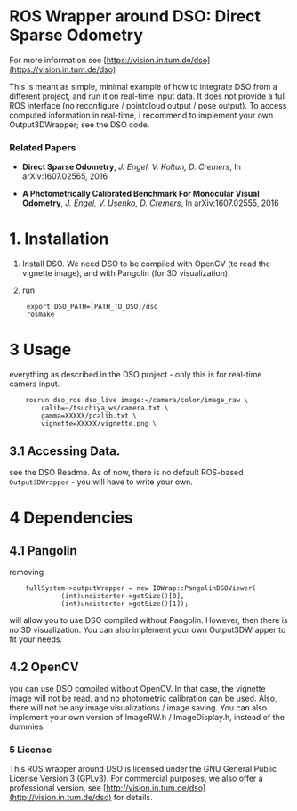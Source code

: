 # ROS Wrapper around DSO: Direct Sparse Odometry

For more information see
[https://vision.in.tum.de/dso](https://vision.in.tum.de/dso)

This is meant as simple, minimal example of how to integrate DSO from a different project, and run it on real-time input data.
It does not provide a full ROS interface (no reconfigure / pointcloud output / pose output).
To access computed information in real-time, I recommend to implement your own Output3DWrapper; see the DSO code.


### Related Papers

* **Direct Sparse Odometry**, *J. Engel, V. Koltun, D. Cremers*, In arXiv:1607.02565, 2016

* **A Photometrically Calibrated Benchmark For Monocular Visual Odometry**, *J. Engel, V. Usenko, D. Cremers*, In arXiv:1607.02555, 2016



# 1. Installation

1. Install DSO. We need DSO to be compiled with OpenCV (to read the vignette image), and with Pangolin (for 3D visualization).
2. run 

		export DSO_PATH=[PATH_TO_DSO]/dso
		rosmake
	


# 3 Usage
everything as described in the DSO project - only this is for real-time camera input.


		rosrun dso_ros dso_live image:=/camera/color/image_raw \
			calib=~/tsuchiya_ws/camera.txt \
			gamma=XXXXX/pcalib.txt \
			vignette=XXXXX/vignette.png \


## 3.1 Accessing Data.
see the DSO Readme. As of now, there is no default ROS-based `Output3DWrapper` - you will have to write your own.




# 4 Dependencies

## 4.1 Pangolin
removing

	    fullSystem->outputWrapper = new IOWrap::PangolinDSOViewer(
	    		 (int)undistorter->getSize()[0],
	    		 (int)undistorter->getSize()[1]);

will allow you to use DSO compiled without Pangolin. However, then there is no 3D visualization.
You can also implement your own Output3DWrapper to fit your needs.

## 4.2 OpenCV
you can use DSO compiled without OpenCV. 
In that case, the vignette image will not be read, and no photometric calibration can be used. Also, there will not be any image visualizations / image saving.
You can also implement your own version of ImageRW.h / ImageDisplay.h, instead of the dummies.


### 5 License
This ROS wrapper around DSO is licensed under the GNU General Public License
Version 3 (GPLv3).
For commercial purposes, we also offer a professional version, see
[http://vision.in.tum.de/dso](http://vision.in.tum.de/dso) for details.
